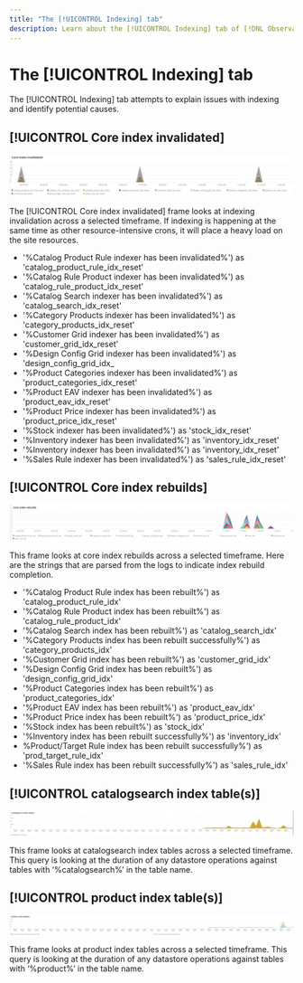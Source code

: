 ```yaml
---
title: "The [!UICONTROL Indexing] tab"
description: Learn about the [!UICONTROL Indexing] tab of [!DNL Observation for Adobe Commerce].
---
```

# The [!UICONTROL Indexing] tab

The [!UICONTROL Indexing] tab attempts to explain issues with indexing and identify potential causes.

## [!UICONTROL Core index invalidated]

![Core index invalidated](../../assets/tools/indexing-tab-1.jpg)

The [!UICONTROL Core index invalidated] frame looks at indexing invalidation across a selected timeframe. If indexing is happening at the same time as other resource-intensive crons, it will place a heavy load on the site resources.

* '%Catalog Product Rule indexer has been invalidated%') as 'catalog_product_rule_idx_reset'
* '%Catalog Rule Product indexer has been invalidated%') as 'catalog_rule_product_idx_reset'
* '%Catalog Search indexer has been invalidated%') as 'catalog_search_idx_reset'
* '%Category Products indexer has been invalidated%') as 'category_products_idx_reset'
* '%Customer Grid indexer has been invalidated%') as 'customer_grid_idx_reset'
* '%Design Config Grid indexer has been invalidated%') as 'design_config_grid_idx_
* '%Product Categories indexer has been invalidated%') as 'product_categories_idx_reset'
* '%Product EAV indexer has been invalidated%') as 'product_eav_idx_reset'
* '%Product Price indexer has been invalidated%') as 'product_price_idx_reset'
* '%Stock indexer has been invalidated%') as 'stock_idx_reset'
* '%Inventory indexer has been invalidated%') as 'inventory_idx_reset'
* '%Inventory indexer has been invalidated%') as 'inventory_idx_reset'
* '%Sales Rule indexer has been invalidated%') as 'sales_rule_idx_reset'

## [!UICONTROL Core index rebuilds]

![Core index rebuilds](../../assets/tools/indexing-tab-2.jpg)

This frame looks at core index rebuilds across a selected timeframe. Here are the strings that are parsed from the logs to indicate index rebuild completion.

* '%Catalog Product Rule index has been rebuilt%') as 'catalog_product_rule_idx'
* '%Catalog Rule Product index has been rebuilt%') as 'catalog_rule_product_idx'
* '%Catalog Search index has been rebuilt%') as 'catalog_search_idx'
* '%Category Products index has been rebuilt successfully%') as 'category_products_idx'
* '%Customer Grid index has been rebuilt%') as 'customer_grid_idx'
* '%Design Config Grid index has been rebuilt%') as 'design_config_grid_idx'
* '%Product Categories index has been rebuilt%') as 'product_categories_idx'
* '%Product EAV index has been rebuilt%') as 'product_eav_idx'
* '%Product Price index has been rebuilt%') as 'product_price_idx'
* '%Stock index has been rebuilt%') as 'stock_idx'
* '%Inventory index has been rebuilt successfully%') as 'inventory_idx'
* %Product/Target Rule index has been rebuilt successfully%') as 'prod_target_rule_idx'
* '%Sales Rule index has been rebuilt successfully%') as 'sales_rule_idx'


## [!UICONTROL catalogsearch index table(s)]

![catalogsearch index table(s)](../../assets/tools/indexing-tab-3.jpg)

This frame looks at catalogsearch index tables across a selected timeframe. This query is looking at the duration of any datastore operations against tables with ‘%catalogsearch%’ in the table name.

## [!UICONTROL product index table(s)]

![product index table(s)](../../assets/tools/indexing-tab-4.jpg)

This frame looks at product index tables across a selected timeframe. This query is looking at the duration of any datastore operations against tables with ‘%product%’ in the table name.
